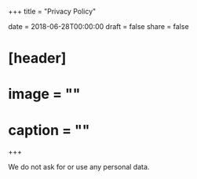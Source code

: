 +++
title = "Privacy Policy"

date = 2018-06-28T00:00:00
draft = false
share = false

# [header]
# image = ""
# caption = ""
+++

We do not ask for or use any personal data.